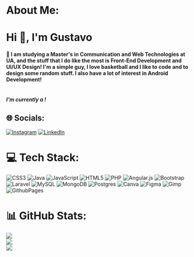 # About Me:
<h1>Hi 👋, I'm Gustavo</h1>
<h4>🔭 I am studying a Master's in Communication and Web Technologies at UA, and the stuff that I do like the most is Front-End Development and UI/UX Design! I'm a simple guy, I love basketball and I like to code and to design some random stuff. I also have a lot of interest in Android Development!<br><br></h4>

<h5>I'm currently a !</h3>


## 🌐 Socials:
[![Instagram](https://img.shields.io/badge/Instagram-%23E4405F.svg?logo=Instagram&logoColor=white)](https://instagram.com/gustavo.silva.9) [![LinkedIn](https://img.shields.io/badge/LinkedIn-%230077B5.svg?logo=linkedin&logoColor=white)](https://linkedin.com/in/gustavomps) 

# 💻 Tech Stack:
![CSS3](https://img.shields.io/badge/css3-%231572B6.svg?style=for-the-badge&logo=css3&logoColor=white) ![Java](https://img.shields.io/badge/java-%23ED8B00.svg?style=for-the-badge&logo=openjdk&logoColor=white) ![JavaScript](https://img.shields.io/badge/javascript-%23323330.svg?style=for-the-badge&logo=javascript&logoColor=%23F7DF1E) ![HTML5](https://img.shields.io/badge/html5-%23E34F26.svg?style=for-the-badge&logo=html5&logoColor=white) ![PHP](https://img.shields.io/badge/php-%23777BB4.svg?style=for-the-badge&logo=php&logoColor=white) ![Angular.js](https://img.shields.io/badge/angular.js-%23E23237.svg?style=for-the-badge&logo=angularjs&logoColor=white) ![Bootstrap](https://img.shields.io/badge/bootstrap-%238511FA.svg?style=for-the-badge&logo=bootstrap&logoColor=white) ![Laravel](https://img.shields.io/badge/laravel-%23FF2D20.svg?style=for-the-badge&logo=laravel&logoColor=white) ![MySQL](https://img.shields.io/badge/mysql-%2300000f.svg?style=for-the-badge&logo=mysql&logoColor=white) ![MongoDB](https://img.shields.io/badge/MongoDB-004225?style=for-the-badge&logo=mongodb&logoColor=FFFFFF) ![Postgres](https://img.shields.io/badge/postgres-%23316192.svg?style=for-the-badge&logo=postgresql&logoColor=white) ![Canva](https://img.shields.io/badge/Canva-%2300C4CC.svg?style=for-the-badge&logo=Canva&logoColor=white) ![Figma](https://img.shields.io/badge/figma-%23F24E1E.svg?style=for-the-badge&logo=figma&logoColor=white) ![Gimp](https://img.shields.io/badge/Gimp-657D8B?style=for-the-badge&logo=gimp&logoColor=FFFFFF) ![GithubPages](https://img.shields.io/badge/github%20pages-121013?style=for-the-badge&logo=github&logoColor=white)
# 📊 GitHub Stats:
![](https://github-readme-stats.vercel.app/api?username=gustavomps9&theme=blue-green&hide_border=false&include_all_commits=false&count_private=false)<br/>
![](https://github-readme-streak-stats.herokuapp.com/?user=gustavomps9&theme=blue-green&hide_border=false)<br/>
![](https://github-readme-stats.vercel.app/api/top-langs/?username=gustavomps9&theme=blue-green&hide_border=false&include_all_commits=false&count_private=false&layout=compact)
